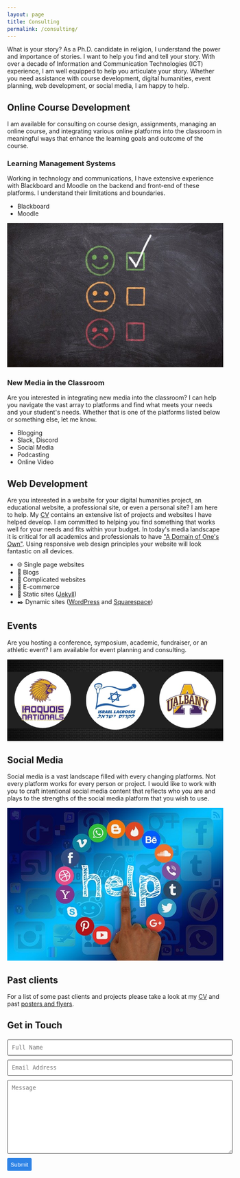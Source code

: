 ```yaml
---
layout: page
title: Consulting
permalink: /consulting/
---
```

What is your story?
As a Ph.D. candidate in religion, I understand the power and importance of stories. I want to help you find and tell your story. With over a decade of Information and Communication Technologies (ICT) experience, I am well equipped to help you articulate your story. Whether you need assistance with course development, digital humanities, event planning, web development, or social media, I am happy to help.

## Online Course Development
I am available for consulting on course design, assignments, managing an online course, and integrating various online platforms into the classroom in meaningful ways that enhance the learning goals and outcome of the course.

### Learning Management Systems
Working in technology and communications, I have extensive experience with Blackboard and Moodle on the backend and front-end of these platforms. I understand their limitations and boundaries.
  - Blackboard
  - Moodle  

![chalkboard image by @athree23 from Pixabay ](/assets/img/stock/board-3700116_640.jpg "a chalkboard with happy, ambivalent, and sad faces. There is a green check next to the happy face")

### New Media in the Classroom
Are you interested in integrating new media into the classroom? I can help you navigate the vast array to platforms and find what meets your needs and your student's needs. Whether that is one of the platforms listed below or something else, let me know.
  - Blogging
  - Slack, Discord
  - Social Media
  - Podcasting
  - Online Video   

## Web Development
Are you interested in a website for your digital humanities project, an educational website, a professional site, or even a personal site? I am here to help. My [CV](/cv/) contains an extensive list of projects and websites I have helped develop. I am committed to helping you find something that works well for your needs and fits within your budget. In today's media landscape it is critical for all academics and professionals to have ["A Domain of One's Own"](https://www.wired.com/insights/2012/07/a-domain-of-ones-own/). Using responsive web design principles your website will look fantastic on all devices.
  - :globe_with_meridians: Single page websites
  - :notebook: Blogs
  - :open_file_folder: Complicated websites
  - :money_with_wings: E-commerce
  - :gem: Static sites ([Jekyll](http://jekyllrb.com/))
  - :black_nib: Dynamic sites ([WordPress](https://wordpress.org) and [Squarespace](https://www.squarespace.com/))

## Events
Are you hosting a conference, symposium, academic, fundraiser, or an athletic event? I am available for event planning and consulting.

![event flyer for the 2017 international lacrosse scrimmage in the carrier dome](/assets/img/posters/2017-carrier-dome-update-fb.jpg "Flyer for the international lacrosse scrimmage between the Iroquois Nationals, Team Israel, and the University of Albany Greyhounds")


## Social Media
Social media is a vast landscape filled with every changing platforms. Not every platform works for every person or project. I would like to work with you to craft intentional social media content that reflects who you are and plays to the strengths of the social media platform that you wish to use.

![Image by Gerd Altmann via Pixabay](/assets/img/stock/social-media-1432937_640.jpg "The word help surrounded by social media icons. A hand is tapping help like it is a button, desperate for help with the overwhelming nature of social media.")


## Past clients
For a list of some past clients and projects please take a look at my [CV](/cv/) and past [posters and flyers](/posters-flyers/).

## Get in Touch
<!-- modify this form HTML and place wherever you want your form -->

<form action="https://formspree.io/xdodoqnq" method="POST"  class="wj-contact">
    <input type="text" name="name" placeholder="Full Name">
    <input type="text" name="email" placeholder="Email Address">
    <textarea type="text" name="content" rows="10" placeholder="Message"></textarea>
    <div class="g-recaptcha"
      data-sitekey="6LdIFS4UAAAAADRWvV_NUJlVK_B-7wSVhpE_oVVt"
      data-callback="onSubmit"
      data-size="invisible">
      </div>
    <input type="hidden" name="_next" value="https://www.adamdjbrett.com">
    <input type="hidden" name="_subject" value="New adamdjbrett.com Contact Form Submission">
    <input type="text" name="_gotcha" style="display:none">
    <input type="submit" value="Submit">
</form>

<style>
form.wj-contact input[type="text"], form.wj-contact textarea[type="text"] {
    width: 100%;
    vertical-align: middle;
    margin-top: 0.25em;
    margin-bottom: 0.5em;
    padding: 0.75em;
    font-family: monospace, sans-serif;
    font-weight: lighter;
    border-style: solid;
    border-color: #444;
    outline-color: #2e83e6;
    border-width: 1px;
    border-radius: 3px;
    transition: box-shadow .2s ease;
}
form.wj-contact input[type="submit"] {
    outline: none;
    color: white;
    background-color: #2e83e6;
    border-radius: 3px;
    padding: 0.5em;
    margin: 0.25em 0 0 0;
    border: 1px solid transparent;
    height: auto;
}
</style>
